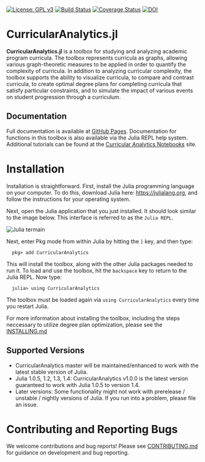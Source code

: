 [![License: GPL v3](https://img.shields.io/badge/License-GPL%20v3-blue.svg)](https://www.gnu.org/licenses/gpl-3.0)
[![Build Status](https://travis-ci.org/CurricularAnalytics/CurricularAnalytics.jl.svg?branch=master)](https://travis-ci.org/CurricularAnalytics/CurricularAnalytics.jl)
[![Coverage Status](https://coveralls.io/repos/github/CurricularAnalytics/CurricularAnalytics.jl/badge.svg?branch=master)](https://coveralls.io/github/CurricularAnalytics/CurricularAnalytics.jl?branch=master)
[![DOI](https://zenodo.org/badge/147096983.svg)](https://zenodo.org/badge/latestdoi/147096983)

# CurricularAnalytics.jl
**CurricularAnalytics.jl** is a toolbox for studying and analyzing academic program curricula.  The toolbox represents curricula as graphs, allowing various graph-theoretic measures to be applied in order to quantify the complexity of curricula. In addition to analyzing curricular complexity, the toolbox supports the ability to visualize curricula, to compare and contrast curricula, to create optimal degree plans for completing curricula that satisfy particular constraints, and to simulate the impact of various events on student progression through a curriculum.

## Documentation
Full documentation is available at [GitHub Pages](https://curricularanalytics.github.io/CurricularAnalytics.jl/latest/).
Documentation for functions in this toolbox is also available via the Julia REPL help system.
Additional tutorials can be found at the [Curricular Analytics Notebooks](https://github.com/CurricularAnalytics/CA-Notebooks) site.

# Installation

Installation is straightforward.  First, install the Julia programming language on your computer.  To do this, download Julia here: https://julialang.org, and follow the instructions for your operating system.

Next, open the Julia application that you just installed. It should look similar to the image below. This interface is referred to as the `Julia REPL`.

![Julia termain](https://s3.amazonaws.com/curricularanalytics.jl/julia-command-line.png)

Next, enter Pkg mode from within Julia by hitting the `]` key, and then type:
```julia-repl
  pkg> add CurricularAnalytics
```
This will install the toolbox, along with the other Julia packages needed to run it. To load and use the toolbox, hit the `backspace` key to return to the Julia REPL. Now type:
```julia-repl
  julia> using CurricularAnalytics
```
The toolbox must be loaded again via `using CurricularAnalytics` every time you restart Julia.

For more information about installing the toolbox, including the steps neccessary to utilize degree plan optimization, please see the [INSTALLING.md](https://curricularanalytics.github.io/CurricularAnalytics.jl/latest/install.html)

## Supported Versions
* CurricularAnalytics master will be maintained/enhanced to work with the latest stable version of Julia.
* Julia 1.0.5, 1.2, 1.3, 1.4: CurricularAnalytics v1.0.0 is the latest version guaranteed to work with Julia 1.0.5 to version 1.4.
* Later versions: Some functionality might not work with prerelease / unstable / nightly versions of Julia. If you run into a problem, please file an issue.

# Contributing and Reporting Bugs
We welcome contributions and bug reports! Please see [CONTRIBUTING.md](https://github.com/CurricularAnalytics/CurricularAnalytics.jl/blob/master/CONTRIBUTING.md)
for guidance on development and bug reporting.
